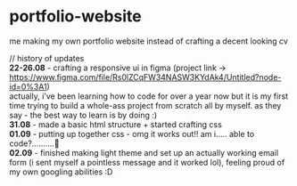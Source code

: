 # portfolio-website
me making my own portfolio website instead of crafting a decent looking cv

// history of updates<br>
    <b>22-26.08</b> - crafting a responsive ui in figma (project link -> https://www.figma.com/file/Rs0lZCqFW34NASW3KYdAk4/Untitled?node-id=0%3A1)<br>
    actually, i've been learning how to code for over a year now but it is my first time trying to build a whole-ass project from scratch all by myself. as they say - the best way to learn is by doing :)<br>
    <b>31.08</b> - made a basic html structure + started crafting css<br>
    <b>01.09</b> - putting up together css - omg it works out!! am i..... able to code?..........🥺<br>
    <b>02.09</b> - finished making light theme and set up an actually working email form (i sent myself a pointless message and it worked lol), feeling proud of my own googling abilities :D
